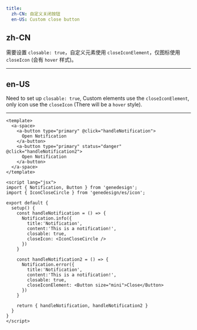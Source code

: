 ```yaml
title:
  zh-CN: 自定义关闭按钮
  en-US: Custom close button
```

## zh-CN

需要设置 `closable: true`，自定义元素使用 `closeIconElement`，仅图标使用 `closeIcon` (会有 `hover` 样式)。

---

## en-US

Need to set up `closable: true`, Custom elements use the `closeIconElement`, only icon use the `closeIcon` (There will be a `hover` style).

---

```vue
<template>
  <a-space>
    <a-button type="primary" @click="handleNotification">
      Open Notification
    </a-button>
    <a-button type="primary" status="danger" @click="handleNotification2">
      Open Notification
    </a-button>
  </a-space>
</template>

<script lang="jsx">
import { Notification, Button } from 'genedesign';
import { IconCloseCircle } from 'genedesign/es/icon';

export default {
  setup() {
    const handleNotification = () => {
      Notification.info({
        title:'Notification',
        content:'This is a notification!',
        closable: true,
        closeIcon: <IconCloseCircle />
      })
    }

    const handleNotification2 = () => {
      Notification.error({
        title:'Notification',
        content:'This is a notification!',
        closable: true,
        closeIconElement: <Button size="mini">Close</Button>
      })
    }

    return { handleNotification, handleNotification2 }
  }
}
</script>
```
